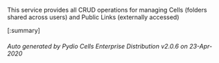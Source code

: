 






This service provides all CRUD operations for managing Cells (folders shared across users) and Public Links (externally accessed)

[:summary]

###### Auto generated by Pydio Cells Enterprise Distribution v2.0.6 on 23-Apr-2020
